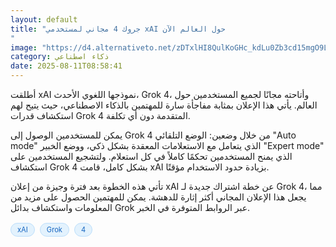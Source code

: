 ```yaml
---
layout: default
title: "جروك 4 مجاني لمستخدمي xAI حول العالم الآن
"
image: "https://d4.alternativeto.net/zDTxlHI8QulKoGHc_kdLu0Zb3cd15mgO9L8Z0xZm_0Y/rs:fill:1520:760:0/g:ce:0:0/YWJzOi8vZGlzdC9jb250ZW50LzE3NTQ5MDI3MjE4MzQucG5n.png"
category: ذكاء اصطناعي
date: 2025-08-11T08:58:41
---
```


أطلقت xAI نموذجها اللغوي الأحدث، Grok 4، وأتاحته مجانًا لجميع المستخدمين حول العالم. يأتي هذا الإعلان بمثابة مفاجأة سارة للمهتمين بالذكاء الاصطناعي، حيث يتيح لهم استكشاف قدرات Grok 4 المتقدمة دون أي تكلفة.

يمكن للمستخدمين الوصول إلى Grok 4 من خلال وضعين: الوضع التلقائي "Auto mode" الذي يتعامل مع الاستعلامات المعقدة بشكل ذكي، ووضع الخبير "Expert mode" الذي يمنح المستخدمين تحكمًا كاملاً في كل استعلام. ولتشجيع المستخدمين على استكشاف Grok 4 بشكل كامل، قامت xAI بزيادة حدود الاستخدام مؤقتًا.

تأتي هذه الخطوة بعد فترة وجيزة من إعلان xAI عن خطة اشتراك جديدة لـ Grok 4، مما يجعل هذا الإعلان المجاني أكثر إثارة للدهشة. يمكن للمهتمين الحصول على مزيد من المعلومات واستكشاف بدائل Grok عبر الروابط المتوفرة في الخبر.

<div style="margin-top:2px; margin-bottom:2px;"><a href="https://bidjadraft.github.io/?query=xAI" style="background:#e3f2fd; color:#1565c0; font-size:80%; border-radius:12px; padding:3px 10px; margin:2px 4px 2px 0; display:inline-block; border:1px solid #bbdefb; text-decoration:none;">xAI</a> <a href="https://bidjadraft.github.io/?query=Grok" style="background:#e3f2fd; color:#1565c0; font-size:80%; border-radius:12px; padding:3px 10px; margin:2px 4px 2px 0; display:inline-block; border:1px solid #bbdefb; text-decoration:none;">Grok</a> <a href="https://bidjadraft.github.io/?query=4" style="background:#e3f2fd; color:#1565c0; font-size:80%; border-radius:12px; padding:3px 10px; margin:2px 4px 2px 0; display:inline-block; border:1px solid #bbdefb; text-decoration:none;">4</a></div><br><br>
